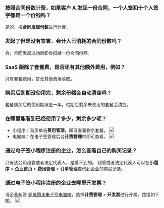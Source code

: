 ### 按照合同份数计费，如果客户 A 发起一份合同，一个人签和十个人签字都是一个价钱吗？
是的，按**合同发起份数**进行计费。

### 发起了但是没有签署，会计入已消耗的合同份数吗？
会，合同发起成功后即会扣掉一份合同份额。

### SaaS 版除了套餐费，是否还有其他额外费用，例如？
只有套餐费用，暂无其他费用收取。


### 购买后到期没使用完，剩余份额会自动清空吗？
套餐购买后的使用期限是一年，过期后剩余未使用的套餐会清空。


### 在哪里能看到已经使用了多少，剩余多少呢？
- 小程序：首页单击**费用管理**，即可查看剩余套餐。
![](https://qcloudimg.tencent-cloud.cn/raw/286c690c46b773c964c91a3b704c6e35.png)     
- 电脑端：在电子签管理后台**计费管理**中即可查看。
![](https://qcloudimg.tencent-cloud.cn/raw/b86d1e967dfd45225b91ce4a5a9b7d61.png)      


### 通过电子签小程序注册的企业，怎么查看自己的购买记录？
只有该公司超管或者法定代表人，是看不到的。
超管或者法定代表人可以在**小程序** > **企业首页** > **费用管理** > **订单管理**查询到企业的购买记录。


### 通过电子签小程序注册的企业去哪里开发票？
请企业超管 [登录腾讯电子签电脑端](http://ess.tencent.com)，选择**计费管理** > **开发票**进行开票。路径如下图。
![](https://qcloudimg.tencent-cloud.cn/raw/f526b9da243c17734de16c2ca3df79b7.png)
